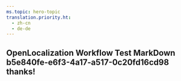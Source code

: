 ```yaml
---
ms.topic: hero-topic
translation.priority.ht: 
  - zh-cn
  - de-de
---
```

## OpenLocalization Workflow Test MarkDown b5e840fe-e6f3-4a17-a517-0c20fd16cd98 thanks!
